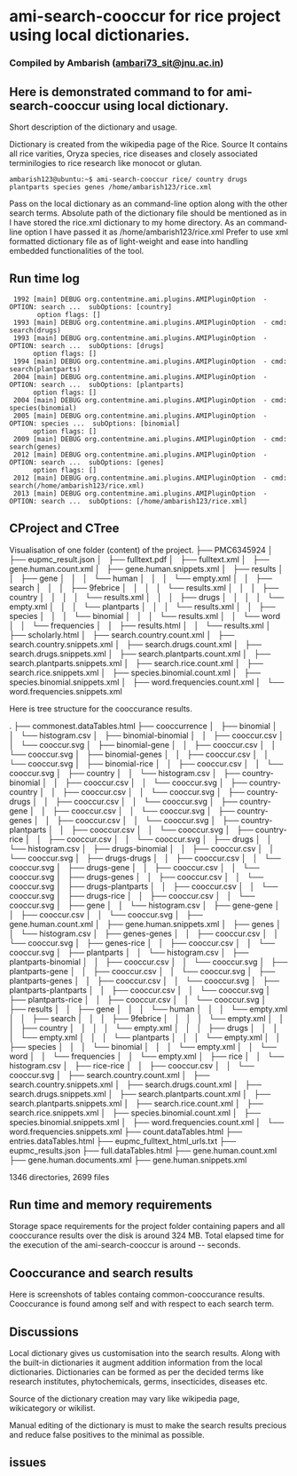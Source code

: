 # ami-search-cooccur for rice project using local dictionaries.

### Compiled by Ambarish (ambari73_sit@jnu.ac.in)

## Here is demonstrated command to for ami-search-cooccur using local dictionary.

Short description of the dictionary and usage.

Dictionary is created from the wikipedia page of the Rice. Source 
It contains all rice varities, Oryza species, rice diseases and closely associated terminilogies to rice research like monocot or 
glutan.

    ambarish123@ubuntu:~$ ami-search-cooccur rice/ country drugs plantparts species genes /home/ambarish123/rice.xml

Pass on the local dictionary as an command-line option along with the other search terms. Absolute path 
of the dictionary file should be mentioned as in I have stored the rice.xml dictionary to my home directory.
As an command-line option I have passed it as /home/ambarish123/rice.xml
Prefer to use xml formatted dictionary file as of light-weight and ease into handling embedded functionalities of the tool.  

## Run time log
    
     1992 [main] DEBUG org.contentmine.ami.plugins.AMIPluginOption  - OPTION: search ...  subOptions: [country]
           option flags: []
     1993 [main] DEBUG org.contentmine.ami.plugins.AMIPluginOption  - cmd: search(drugs)
     1993 [main] DEBUG org.contentmine.ami.plugins.AMIPluginOption  - OPTION: search ...  subOptions: [drugs]
          option flags: []
     1994 [main] DEBUG org.contentmine.ami.plugins.AMIPluginOption  - cmd: search(plantparts)
     2004 [main] DEBUG org.contentmine.ami.plugins.AMIPluginOption  - OPTION: search ...  subOptions: [plantparts]
          option flags: []
     2004 [main] DEBUG org.contentmine.ami.plugins.AMIPluginOption  - cmd: species(binomial)
     2005 [main] DEBUG org.contentmine.ami.plugins.AMIPluginOption  - OPTION: species ...  subOptions: [binomial]
          option flags: []
     2009 [main] DEBUG org.contentmine.ami.plugins.AMIPluginOption  - cmd: search(genes)
     2012 [main] DEBUG org.contentmine.ami.plugins.AMIPluginOption  - OPTION: search ...  subOptions: [genes]
          option flags: []
     2012 [main] DEBUG org.contentmine.ami.plugins.AMIPluginOption  - cmd: search(/home/ambarish123/rice.xml)
     2013 [main] DEBUG org.contentmine.ami.plugins.AMIPluginOption  - OPTION: search ...  subOptions: [/home/ambarish123/rice.xml]

## CProject and CTree
Visualisation of one folder (content) of the project. 
├── PMC6345924
│   ├── eupmc_result.json
│   ├── fulltext.pdf
│   ├── fulltext.xml
│   ├── gene.human.count.xml
│   ├── gene.human.snippets.xml
│   ├── results
│   │   ├── gene
│   │   │   └── human
│   │   │       └── empty.xml
│   │   ├── search
│   │   │   ├── 9febrice
│   │   │   │   └── results.xml
│   │   │   ├── country
│   │   │   │   └── results.xml
│   │   │   ├── drugs
│   │   │   │   └── empty.xml
│   │   │   └── plantparts
│   │   │       └── results.xml
│   │   ├── species
│   │   │   └── binomial
│   │   │       └── results.xml
│   │   └── word
│   │       └── frequencies
│   │           ├── results.html
│   │           └── results.xml
│   ├── scholarly.html
│   ├── search.country.count.xml
│   ├── search.country.snippets.xml
│   ├── search.drugs.count.xml
│   ├── search.drugs.snippets.xml
│   ├── search.plantparts.count.xml
│   ├── search.plantparts.snippets.xml
│   ├── search.rice.count.xml
│   ├── search.rice.snippets.xml
│   ├── species.binomial.count.xml
│   ├── species.binomial.snippets.xml
│   ├── word.frequencies.count.xml
│   └── word.frequencies.snippets.xml



Here is tree structure for the cooccurance results.

.
├── commonest.dataTables.html
├── cooccurrence
│   ├── binomial
│   │   └── histogram.csv
│   ├── binomial-binomial
│   │   ├── cooccur.csv
│   │   └── cooccur.svg
│   ├── binomial-gene
│   │   ├── cooccur.csv
│   │   └── cooccur.svg
│   ├── binomial-genes
│   │   ├── cooccur.csv
│   │   └── cooccur.svg
│   ├── binomial-rice
│   │   ├── cooccur.csv
│   │   └── cooccur.svg
│   ├── country
│   │   └── histogram.csv
│   ├── country-binomial
│   │   ├── cooccur.csv
│   │   └── cooccur.svg
│   ├── country-country
│   │   ├── cooccur.csv
│   │   └── cooccur.svg
│   ├── country-drugs
│   │   ├── cooccur.csv
│   │   └── cooccur.svg
│   ├── country-gene
│   │   ├── cooccur.csv
│   │   └── cooccur.svg
│   ├── country-genes
│   │   ├── cooccur.csv
│   │   └── cooccur.svg
│   ├── country-plantparts
│   │   ├── cooccur.csv
│   │   └── cooccur.svg
│   ├── country-rice
│   │   ├── cooccur.csv
│   │   └── cooccur.svg
│   ├── drugs
│   │   └── histogram.csv
│   ├── drugs-binomial
│   │   ├── cooccur.csv
│   │   └── cooccur.svg
│   ├── drugs-drugs
│   │   ├── cooccur.csv
│   │   └── cooccur.svg
│   ├── drugs-gene
│   │   ├── cooccur.csv
│   │   └── cooccur.svg
│   ├── drugs-genes
│   │   ├── cooccur.csv
│   │   └── cooccur.svg
│   ├── drugs-plantparts
│   │   ├── cooccur.csv
│   │   └── cooccur.svg
│   ├── drugs-rice
│   │   ├── cooccur.csv
│   │   └── cooccur.svg
│   ├── gene
│   │   └── histogram.csv
│   ├── gene-gene
│   │   ├── cooccur.csv
│   │   └── cooccur.svg
│   ├── gene.human.count.xml
│   ├── gene.human.snippets.xml
│   ├── genes
│   │   └── histogram.csv
│   ├── genes-genes
│   │   ├── cooccur.csv
│   │   └── cooccur.svg
│   ├── genes-rice
│   │   ├── cooccur.csv
│   │   └── cooccur.svg
│   ├── plantparts
│   │   └── histogram.csv
│   ├── plantparts-binomial
│   │   ├── cooccur.csv
│   │   └── cooccur.svg
│   ├── plantparts-gene
│   │   ├── cooccur.csv
│   │   └── cooccur.svg
│   ├── plantparts-genes
│   │   ├── cooccur.csv
│   │   └── cooccur.svg
│   ├── plantparts-plantparts
│   │   ├── cooccur.csv
│   │   └── cooccur.svg
│   ├── plantparts-rice
│   │   ├── cooccur.csv
│   │   └── cooccur.svg
│   ├── results
│   │   ├── gene
│   │   │   └── human
│   │   │       └── empty.xml
│   │   ├── search
│   │   │   ├── 9febrice
│   │   │   │   └── empty.xml
│   │   │   ├── country
│   │   │   │   └── empty.xml
│   │   │   ├── drugs
│   │   │   │   └── empty.xml
│   │   │   └── plantparts
│   │   │       └── empty.xml
│   │   ├── species
│   │   │   └── binomial
│   │   │       └── empty.xml
│   │   └── word
│   │       └── frequencies
│   │           └── empty.xml
│   ├── rice
│   │   └── histogram.csv
│   ├── rice-rice
│   │   ├── cooccur.csv
│   │   └── cooccur.svg
│   ├── search.country.count.xml
│   ├── search.country.snippets.xml
│   ├── search.drugs.count.xml
│   ├── search.drugs.snippets.xml
│   ├── search.plantparts.count.xml
│   ├── search.plantparts.snippets.xml
│   ├── search.rice.count.xml
│   ├── search.rice.snippets.xml
│   ├── species.binomial.count.xml
│   ├── species.binomial.snippets.xml
│   ├── word.frequencies.count.xml
│   └── word.frequencies.snippets.xml
├── count.dataTables.html
├── entries.dataTables.html
├── eupmc_fulltext_html_urls.txt
├── eupmc_results.json
├── full.dataTables.html
├── gene.human.count.xml
├── gene.human.documents.xml
├── gene.human.snippets.xml

1346 directories, 2699 files



## Run time and memory requirements
Storage space requirements for the project folder containing papers and all cooccurance results over the disk is around 324 MB.
Total elapsed time for the execution of the ami-search-cooccur is around -- seconds.
## Cooccurance and search results

Here is screenshots of tables containg common-cooccurance results. Cooccurance is found among self and with 
respect to each search term.

## Discussions
Local dictionary gives us customisation into the search results. Along with the built-in dictionaries
it augment addition information from the local dictionaries. Dictionaries can be formed as per the decided 
terms like research institutes, phytochemicals, germs, insecticides, diseases etc.

Source of the dictionary creation may vary like wikipedia page, wikicategory or wikilist.

Manual editing of the dictionary is must to make the search results precious and reduce false positives to the minimal as possible.


## issues
